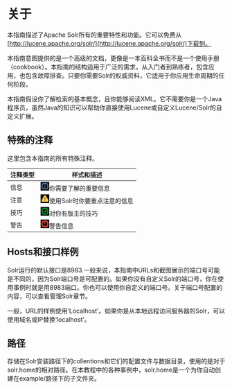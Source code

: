 # 关于
本指南描述了Apache Solr所有的重要特性和功能。它可以免费从[http://lucene.apache.org/solr/](http://lucene.apache.org/solr/)下载到。

本指南意图提供的是一个高级的文档，更像是一本百科全书而不是一个使用手册（cookbook）。本指南的结构适用于广泛的需求，从入门者到熟练者，包含应用，也包含故障排查。只要你需要Solr的权威资料，它适用于你应用生命周期的任何阶段。

本指南假设你了解检索的基本概念，且你能够阅读XML。它不需要你是一个Java程序员，虽然Java的知识可以帮助你直接使用Lucene或自定义Lucene/Solr的自定义扩展。

## 特殊的注释
这里包含本指南的所有特殊注释。

注释类型| 样式和描述
-------|-------
信息 | ![](img/info-img.png)你需要了解的重要信息
注意 | ![](img/note-img.png)使用Solr时你要重点注意的信息
技巧 | ![](img/tip-img.png)对你有版主的技巧
警告 | ![](img/warn-img.png)警告信息

## Hosts和接口样例
Solr运行的默认接口是8983.一般来说，本指南中URLs和截图展示的端口号可能是不同的，因为Solr端口号是可配置的。如果你没有自定义Solr的端口号，你在使用事例时就是用8983端口。你也可以使用你自定义的端口号。关于端口号配置的内容，可以查看管理Solr章节。

一般，URL的样例使用‘Localhost’。如果你是从本地远程访问服务器的Solr，可以使用域名或IP替换‘localhost’。

## 路径
存储在Solr安装路径下的collentions和它们的配置文件与数据目录，使用的是对于solr.home的相对路径。在本教程中的各种事例中，solr.home是一个为你自动创建在example/路径下的子文件夹。

